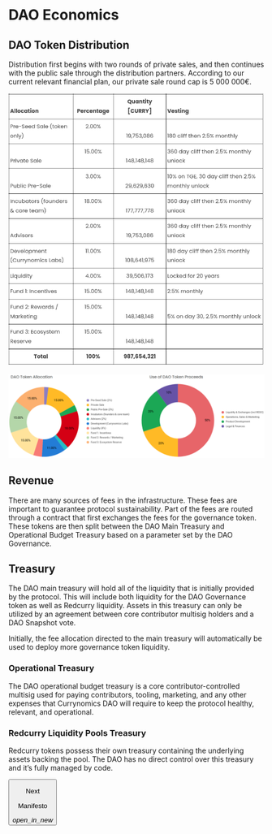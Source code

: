 # DAO Economics
## DAO Token Distribution
Distribution first begins with two rounds of private sales, and then continues with the public sale through the distribution partners. According to our current relevant financial plan, our private sale round cap is 5 000 000€.

![image](../../media/img/curry_distribution.png)


![image](../../media/img/curry_allocation.png)

## Revenue
There are many sources of fees in the infrastructure. These fees are important to guarantee protocol sustainability. Part of the fees are routed through a contract that first exchanges the fees for the governance token. These tokens are then split between the DAO Main Treasury and Operational Budget Treasury based on a parameter set by the DAO Governance.

## Treasury
The DAO main treasury will hold all of the liquidity that is initially provided by the protocol. This will include both liquidity for the DAO Governance token as well as Redcurry liquidity. Assets in this treasury can only be utilized by an agreement between core contributor multisig holders and a DAO Snapshot vote.

Initially, the fee allocation directed to the main treasury will automatically be used to deploy more governance token liquidity.

### Operational Treasury
The DAO operational budget treasury is a core contributor-controlled multisig used for paying contributors, tooling, marketing, and any other expenses that Currynomics DAO will require to keep the protocol healthy, relevant, and operational.

### Redcurry Liquidity Pools Treasury 
Redcurry tokens possess their own treasury containing the underlying assets backing the pool. The DAO has no direct control over this treasury and it’s fully managed by code.


<a href="https://redcurry.co/manifesto" target="_blank">
    <button class="nextButton" >
        <div class="copy">
            <p class="title">Next</p>
            <p class="value">Manifesto</p>
        </div>
        <div class="icon"><i class="material-icons">open_in_new</i></div>
    </button>
</a>

<!-- [Next: Manifesto (leave)](https://redcurry.co/manifesto) -->